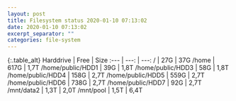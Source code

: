 ```yaml
---
layout: post
title: Filesystem status 2020-01-10 07:13:02
date: 2020-01-10 07:13:02
excerpt_separator: ""
categories: file-system
---
```

{:.table_alt}
Harddrive | Free | Size
:--- | ---: | ---:
/ | 27G | 37G
/home | 617G | 1,7T
/home/public/HDD1 | 39G | 1,8T
/home/public/HDD3 | 58G | 1,8T
/home/public/HDD4 | 158G | 2,7T
/home/public/HDD5 | 559G | 2,7T
/home/public/HDD6 | 738G | 2,7T
/home/public/HDD7 | 92G | 2,7T
/mnt/data2 | 1,3T | 2,0T
/mnt/pool | 1,5T | 6,4T
